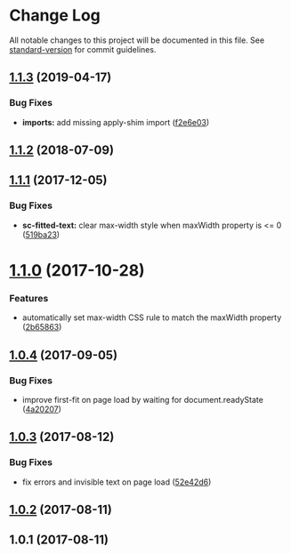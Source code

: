 # Change Log

All notable changes to this project will be documented in this file. See [standard-version](https://github.com/conventional-changelog/standard-version) for commit guidelines.

<a name="1.1.3"></a>
## [1.1.3](https://github.com/nodecg/sc-fitted-text/compare/v1.1.2...v1.1.3) (2019-04-17)


### Bug Fixes

* **imports:** add missing apply-shim import ([f2e6e03](https://github.com/nodecg/sc-fitted-text/commit/f2e6e03))



<a name="1.1.2"></a>
## [1.1.2](https://github.com/nodecg/sc-fitted-text/compare/v1.1.1...v1.1.2) (2018-07-09)



<a name="1.1.1"></a>
## [1.1.1](https://github.com/nodecg/sc-fitted-text/compare/v1.1.0...v1.1.1) (2017-12-05)


### Bug Fixes

* **sc-fitted-text:** clear max-width style when maxWidth property is <= 0 ([519ba23](https://github.com/nodecg/sc-fitted-text/commit/519ba23))



<a name="1.1.0"></a>
# [1.1.0](https://github.com/nodecg/sc-fitted-text/compare/v1.0.4...v1.1.0) (2017-10-28)


### Features

* automatically set max-width CSS rule to match the maxWidth property ([2b65863](https://github.com/nodecg/sc-fitted-text/commit/2b65863))



<a name="1.0.4"></a>
## [1.0.4](https://github.com/nodecg/sc-fitted-text/compare/v1.0.3...v1.0.4) (2017-09-05)


### Bug Fixes

* improve first-fit on page load by waiting for document.readyState ([4a20207](https://github.com/nodecg/sc-fitted-text/commit/4a20207))



<a name="1.0.3"></a>
## [1.0.3](https://github.com/nodecg/sc-fitted-text/compare/v1.0.2...v1.0.3) (2017-08-12)


### Bug Fixes

* fix errors and invisible text on page load ([52e42d6](https://github.com/nodecg/sc-fitted-text/commit/52e42d6))



<a name="1.0.2"></a>
## [1.0.2](https://github.com/nodecg/sc-fitted-text/compare/v1.0.1...v1.0.2) (2017-08-11)



<a name="1.0.1"></a>
## 1.0.1 (2017-08-11)
